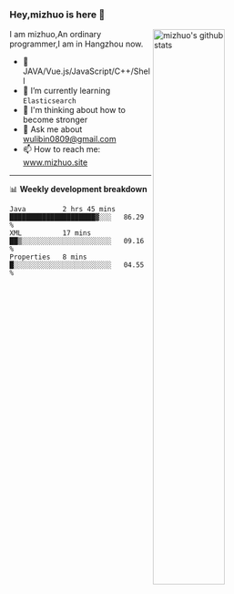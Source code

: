 ### Hey,mizhuo is here 👋

<img align="right" alt="mizhuo's github stats" width="50%" src="https://github-readme-stats.vercel.app/api?username=mizhuo&theme=tokyonight&show_icons=true">

I am mizhuo,An ordinary programmer,I am in Hangzhou now.

- 🔭 JAVA/Vue.js/JavaScript/C++/Shell
- 🌱 I’m currently learning `Elasticsearch`
- 🤔 I'm thinking about how to become stronger
- 💬 Ask me about wulibin0809@gmail.com
- 📫 How to reach me: www.mizhuo.site

---
📊 **Weekly development breakdown**

<!--START_SECTION:waka-->
```text
Java         2 hrs 45 mins   █████████████████████▓░░░   86.29 % 
XML          17 mins         ██▒░░░░░░░░░░░░░░░░░░░░░░   09.16 % 
Properties   8 mins          █░░░░░░░░░░░░░░░░░░░░░░░░   04.55 % 
```
<!--END_SECTION:waka-->
